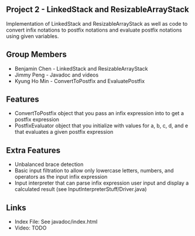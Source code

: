 ## Project 2 - LinkedStack and ResizableArrayStack
Implementation of LinkedStack and ResizableArrayStack as well as code to convert infix notations to postfix notations and evaluate postfix notations using given variables.

## Group Members

- Benjamin Chen - LinkedStack and ResizableArrayStack
- Jimmy Peng - Javadoc and videos
- Kyung Ho Min - ConvertToPostfix and EvaluatePostfix

## Features

- ConvertToPostfix object that you pass an infix expression into to get a postfix expression
- PostfixEvaluator object that you initialize with values for a, b, c, d, and e that evaluates a given postfix expression
## Extra Features

- Unbalanced brace detection
- Basic input filtration to allow only lowercase letters, numbers, and operators as the input infix expression
- Input interpreter that can parse infix expression user input and display a calculated result (see InputInterpreterStuff/Driver.java)

## Links
- Index File: See javadoc/index.html
- Video: TODO